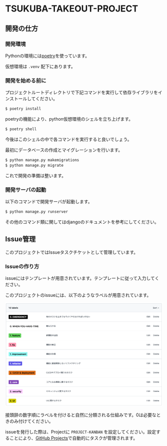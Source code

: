 # TSUKUBA-TAKEOUT-PROJECT

## 開発の仕方

### 開発環境

Pythonの環境には[poetry](https://python-poetry.org/)を使っています。

仮想環境は `.venv` 配下にあります。


### 開発を始める前に

プロジェクトルートディレクトリで下記コマンドを実行して依存ライブラリをインストールしてください。

```sh
$ poetry install
```

poetryの機能により、python仮想環境のシェルを立ち上げます。

```sh
$ poetry shell
```

今後はこのシェルの中で各コマンドを実行すると良いでしょう。

最初にデータベースの作成とマイグレーションを行います。


```sh
$ python manage.py makemigrations
$ python manage.py migrate
```

これで開発の準備は整います。

### 開発サーバの起動

以下のコマンドで開発サーバが起動します。

```sh
$ python manage.py runserver
```

その他のコマンド類に関してはdjangoのドキュメントを参考にしてください。


## Issue管理

このプロジェクトではIssueタスクチケットとして管理しています。

### Issueの作り方

issueにはテンプレートが用意されています。テンプレートに従って入力してください。

このプロジェクトのissueには、以下のようなラベルが用意されています。

![](./doc/img/issues.png)

接頭辞の数字順にラベルを付けると自然に分類される仕組みです。0は必要なときのみ付けてください。

issueを発行した際は、Projectに `PROJECT-KANBAN` を設定してください。設定することにより、[GitHub Projects](https://github.com/sudame/tsukuba-takeout/projects/1)で自動的にタスクが管理されます。